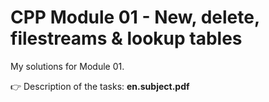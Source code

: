 # CPP Module 01 - New, delete, filestreams & lookup tables

My solutions for Module 01.

👉 Description of the tasks: <b>en.subject.pdf</b>
